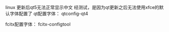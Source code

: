 linux 更新后qt5无法正常显示中文
经测试，是因为qt更新之后无法使用xfce的默认字体配置了
qt配置字体：
qtconfig-qt4

fcitx配置字体：
fcitx-configtool
